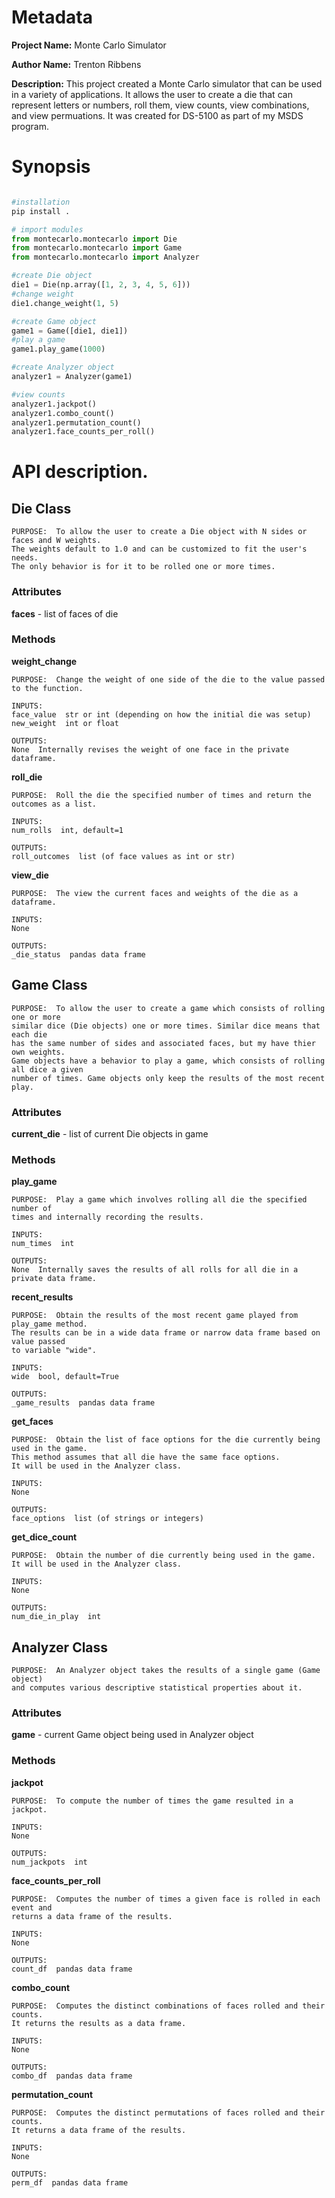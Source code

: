 # Metadata  
**Project Name:** Monte Carlo Simulator

**Author Name:** Trenton Ribbens

**Description:** This project created a Monte Carlo simulator that can be used in a variety of applications. It allows the user to create a die that can represent letters or numbers, roll them, view counts, view combinations, and view permuations. It was created for DS-5100 as part of my MSDS program.

# Synopsis
```python

#installation
pip install .

# import modules
from montecarlo.montecarlo import Die
from montecarlo.montecarlo import Game
from montecarlo.montecarlo import Analyzer

#create Die object
die1 = Die(np.array([1, 2, 3, 4, 5, 6]))
#change weight
die1.change_weight(1, 5)

#create Game object
game1 = Game([die1, die1])
#play a game
game1.play_game(1000)

#create Analyzer object
analyzer1 = Analyzer(game1)

#view counts
analyzer1.jackpot()
analyzer1.combo_count()
analyzer1.permutation_count()
analyzer1.face_counts_per_roll()

```

# API description. 

## Die Class

    PURPOSE:  To allow the user to create a Die object with N sides or faces and W weights.
    The weights default to 1.0 and can be customized to fit the user's needs.
    The only behavior is for it to be rolled one or more times.

### Attributes

**faces** - list of faces of die

### Methods

**weight_change**
    
    PURPOSE:  Change the weight of one side of the die to the value passed to the function.

    INPUTS:  
    face_value  str or int (depending on how the initial die was setup)
    new_weight  int or float

    OUTPUTS:
    None  Internally revises the weight of one face in the private dataframe.

**roll_die**
    
    PURPOSE:  Roll the die the specified number of times and return the outcomes as a list.
        
    INPUTS:
    num_rolls  int, default=1

    OUTPUTS:
    roll_outcomes  list (of face values as int or str)

**view_die**

    PURPOSE:  The view the current faces and weights of the die as a dataframe.
        
    INPUTS:
    None

    OUTPUTS:
    _die_status  pandas data frame


## Game Class

    PURPOSE:  To allow the user to create a game which consists of rolling one or more
    similar dice (Die objects) one or more times. Similar dice means that each die
    has the same number of sides and associated faces, but my have thier own weights.
    Game objects have a behavior to play a game, which consists of rolling all dice a given
    number of times. Game objects only keep the results of the most recent play.

### Attributes

**current_die** - list of current Die objects in game

### Methods

**play_game**

    PURPOSE:  Play a game which involves rolling all die the specified number of 
    times and internally recording the results.
        
    INPUTS:
    num_times  int

    OUTPUTS:
    None  Internally saves the results of all rolls for all die in a private data frame.

**recent_results**

    PURPOSE:  Obtain the results of the most recent game played from play_game method.
    The results can be in a wide data frame or narrow data frame based on value passed 
    to variable "wide".

    INPUTS:
    wide  bool, default=True

    OUTPUTS:
    _game_results  pandas data frame
    
**get_faces**

    PURPOSE:  Obtain the list of face options for the die currently being used in the game.
    This method assumes that all die have the same face options.
    It will be used in the Analyzer class.
        
    INPUTS:
    None

    OUTPUTS:
    face_options  list (of strings or integers)
    
**get_dice_count**

    PURPOSE:  Obtain the number of die currently being used in the game.
    It will be used in the Analyzer class.
        
    INPUTS:
    None

    OUTPUTS:
    num_die_in_play  int
    

## Analyzer Class

    PURPOSE:  An Analyzer object takes the results of a single game (Game object)
    and computes various descriptive statistical properties about it.
    
### Attributes

**game** - current Game object being used in Analyzer object

### Methods

**jackpot**

    PURPOSE:  To compute the number of times the game resulted in a jackpot.
        
    INPUTS:
    None

    OUTPUTS:
    num_jackpots  int

**face_counts_per_roll**

    PURPOSE:  Computes the number of times a given face is rolled in each event and
    returns a data frame of the results.
        
    INPUTS:
    None

    OUTPUTS:
    count_df  pandas data frame

**combo_count**

    PURPOSE:  Computes the distinct combinations of faces rolled and their counts.
    It returns the results as a data frame.
        
    INPUTS:
    None

    OUTPUTS:
    combo_df  pandas data frame
    
**permutation_count**

    PURPOSE:  Computes the distinct permutations of faces rolled and their counts.
    It returns a data frame of the results.
        
    INPUTS:
    None

    OUTPUTS:
    perm_df  pandas data frame
    
